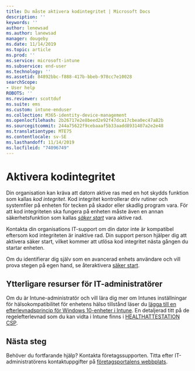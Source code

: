 ```yaml
---
title: Du måste aktivera kodintegritet | Microsoft Docs
description: ''
keywords: ''
author: lenewsad
ms.author: lanewsad
manager: dougeby
ms.date: 11/14/2019
ms.topic: article
ms.prod: ''
ms.service: microsoft-intune
ms.subservice: end-user
ms.technology: ''
ms.assetid: 84892bbc-f888-417b-bbeb-978cc7e10028
searchScope:
- User help
ROBOTS: ''
ms.reviewer: scottduf
ms.suite: ems
ms.custom: intune-enduser
ms.collection: M365-identity-device-management
ms.openlocfilehash: 2b26717e2e8beed2e92f47dca17cbea0ec47a82b
ms.sourcegitcommit: 244a75622f9cebaaaf5b33aadd8931407a2e2e48
ms.translationtype: MTE75
ms.contentlocale: sv-SE
ms.lasthandoff: 11/14/2019
ms.locfileid: "74096749"
---
```

# <a name="enable-code-integrity"></a>Aktivera kodintegritet

Din organisation kan kräva att datorn aktive ras med en hot skydds funktion som kallas *kod integritet*. Kod integritet kontrollerar driv rutiner och systemfiler på enheten för tecken på skador eller skadlig program vara. För att kod integriteten ska fungera på enheten måste även en annan säkerhetsfunktion som kallas [*säker start*](https://docs.microsoft.com/windows/security/information-protection/secure-the-windows-10-boot-process#secure-boot) vara aktive rad.

Kontakta din organisations IT-support om din dator inte är kompatibel eftersom kod integriteten är inaktive rad. Din support person hjälper dig att aktivera säker start, vilket kommer att utlösa kod integritet nästa gången du startar enheten. 

Om du identifierar dig själv som en avancerad enhets användare och vill prova stegen på egen hand, se återaktivera [säker start](https://docs.microsoft.com/windows-hardware/manufacture/desktop/disabling-secure-boot#re-enable-secure-boot).

## <a name="additional-resources-for-it-administrators"></a>Ytterligare resurser för IT-administratörer

Om du är Intune-administratör och vill lära dig mer om Intunes inställningar för hälsokompatibilitet för enhetens hälso tillstånd läser du [lägga till en efterlevnadsprincip för Windows 10-enheter i Intune](https://docs.microsoft.com/intune/protect/compliance-policy-create-windows). En detaljerad titt på de regelefterlevnad som du kan vidta i Intune finns i [HEALTHATTESTATION CSP](https://docs.microsoft.com/windows/client-management/mdm/healthattestation-csp#step-8-take-appropriate-policy-action-based-on-evaluation-results).  

## <a name="next-steps"></a>Nästa steg

Behöver du fortfarande hjälp? Kontakta företagssupporten. Titta efter IT-administratörens kontaktuppgifter på [företagsportalens webbplats](https://go.microsoft.com/fwlink/?linkid=2010980).
